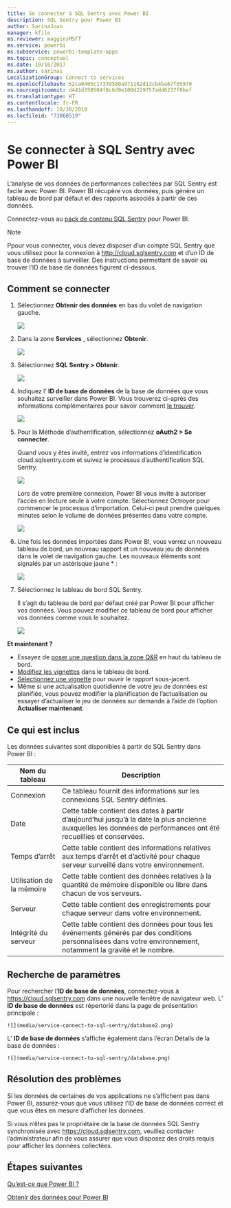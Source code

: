 ```yaml
---
title: Se connecter à SQL Sentry avec Power BI
description: SQL Sentry pour Power BI
author: SarinaJoan
manager: kfile
ms.reviewer: maggiesMSFT
ms.service: powerbi
ms.subservice: powerbi-template-apps
ms.topic: conceptual
ms.date: 10/16/2017
ms.author: sarinas
LocalizationGroup: Connect to services
ms.openlocfilehash: 52ca0405c17339580a971162d13cb4ba67f05979
ms.sourcegitcommit: d441d350504f8c6d9e100d229757add6237f0bef
ms.translationtype: HT
ms.contentlocale: fr-FR
ms.lasthandoff: 10/30/2019
ms.locfileid: "73060519"
---
```

# <a name="connect-to-sql-sentry-with-power-bi"></a>Se connecter à SQL Sentry avec Power BI
L’analyse de vos données de performances collectées par SQL Sentry est facile avec Power BI. Power BI récupère vos données, puis génère un tableau de bord par défaut et des rapports associés à partir de ces données.

Connectez-vous au [pack de contenu SQL Sentry](https://app.powerbi.com/groups/me/getdata/services/sql-sentry) pour Power BI.

>[!NOTE]
>Ppour vous connecter, vous devez disposer d’un compte SQL Sentry que vous utilisez pour la connexion à http://cloud.sqlsentry.com et d’un ID de base de données à surveiller.  Des instructions permettant de savoir où trouver l’ID de base de données figurent ci-dessous.

## <a name="how-to-connect"></a>Comment se connecter
1. Sélectionnez **Obtenir des données** en bas du volet de navigation gauche.
   
   ![](media/service-connect-to-sql-sentry/pbi_getdata.png)
2. Dans la zone **Services** , sélectionnez **Obtenir**.
   
   ![](media/service-connect-to-sql-sentry/pbi_getservices.png) 
3. Sélectionnez **SQL Sentry  \> Obtenir**.
   
   ![](media/service-connect-to-sql-sentry/sqlsentry.png)
4. Indiquez l’ **ID de base de données** de la base de données que vous souhaitez surveiller dans Power BI. Vous trouverez ci-après des informations complémentaires pour savoir comment [le trouver](#FindingParams).
   
   ![](media/service-connect-to-sql-sentry/img2400.png)
5. Pour la Méthode d’authentification, sélectionnez **oAuth2 \> Se connecter**.
   
   Quand vous y êtes invité, entrez vos informations d’identification cloud.sqlsentry.com et suivez le processus d’authentification SQL Sentry.
   
   ![](media/service-connect-to-sql-sentry/img6400.png)
   
   Lors de votre première connexion, Power BI vous invite à autoriser l’accès en lecture seule à votre compte. Sélectionnez Octroyer pour commencer le processus d’importation.  Celui-ci peut prendre quelques minutes selon le volume de données présentes dans votre compte.
   
   ![](media/service-connect-to-sql-sentry/img7400.png)
6. Une fois les données importées dans Power BI, vous verrez un nouveau tableau de bord, un nouveau rapport et un nouveau jeu de données dans le volet de navigation gauche. Les nouveaux éléments sont signalés par un astérisque jaune \* :
   
   ![](media/service-connect-to-sql-sentry/img8200.png)
7. Sélectionnez le tableau de bord SQL Sentry.
   
   Il s’agit du tableau de bord par défaut créé par Power BI pour afficher vos données. Vous pouvez modifier ce tableau de bord pour afficher vos données comme vous le souhaitez.
   
   ![](media/service-connect-to-sql-sentry/img9dashboard800.png)

**Et maintenant ?**

* Essayez de [poser une question dans la zone Q&R](consumer/end-user-q-and-a.md) en haut du tableau de bord.
* [Modifiez les vignettes](service-dashboard-edit-tile.md) dans le tableau de bord.
* [Sélectionnez une vignette](consumer/end-user-tiles.md) pour ouvrir le rapport sous-jacent.
* Même si une actualisation quotidienne de votre jeu de données est planifiée, vous pouvez modifier la planification de l’actualisation ou essayer d’actualiser le jeu de données sur demande à l’aide de l’option **Actualiser maintenant**.

## <a name="whats-included"></a>Ce qui est inclus
Les données suivantes sont disponibles à partir de SQL Sentry dans Power BI :

| Nom du tableau | Description |
| --- | --- |
| Connexion |Ce tableau fournit des informations sur les connexions SQL Sentry définies. |
| Date<br /> |Cette table contient des dates à partir d’aujourd’hui jusqu’à la date la plus ancienne auxquelles les données de performances ont été recueillies et conservées. |
| Temps d’arrêt<br /> |Cette table contient des informations relatives aux temps d’arrêt et d’activité pour chaque serveur surveillé dans votre environnement. |
| Utilisation de la mémoire<br /> |Cette table contient des données relatives à la quantité de mémoire disponible ou libre dans chacun de vos serveurs.<br /> |
| Serveur<br /> |Cette table contient des enregistrements pour chaque serveur dans votre environnement. |
| Intégrité du serveur<br /> |Cette table contient des données pour tous les événements générés par des conditions personnalisées dans votre environnement, notamment la gravité et le nombre. |

<a name="FindingParams"></a>

## <a name="finding-parameters"></a>Recherche de paramètres
Pour rechercher l’**ID de base de données**, connectez-vous à <https://cloud.sqlsentry.com> dans une nouvelle fenêtre de navigateur web.  L’ **ID de base de données** est répertorié dans la page de présentation principale :

    ![](media/service-connect-to-sql-sentry/database2.png)

L’ **ID de base de données** s’affiche également dans l’écran Détails de la base de données :

    ![](media/service-connect-to-sql-sentry/database.png)


## <a name="troubleshooting"></a>Résolution des problèmes
Si les données de certaines de vos applications ne s’affichent pas dans Power BI, assurez-vous que vous utilisez l’ID de base de données correct et que vous êtes en mesure d’afficher les données. 

Si vous n’êtes pas le propriétaire de la base de données SQL Sentry synchronisée avec <https://cloud.sqlsentry.com>, veuillez contacter l’administrateur afin de vous assurer que vous disposez des droits requis pour afficher les données collectées.

## <a name="next-steps"></a>Étapes suivantes
[Qu’est-ce que Power BI ?](fundamentals/power-bi-overview.md)

[Obtenir des données pour Power BI](service-get-data.md)

